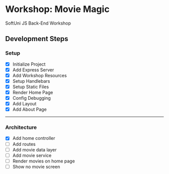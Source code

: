 # Workshop: Movie Magic
SoftUni JS Back-End Workshop

## Development Steps

### Setup
- [x] Initialize Project
- [x] Add Express Server
- [x] Add Workshop Resources
- [x] Setup Handlebars
- [x] Setup Static Files
- [x] Render Home Page
- [x] Config Debugging
- [x] Add Layout
- [x] Add About Page
---

### Architecture
- [x] Add home controller
- [ ] Add routes
- [ ] Add movie data layer
- [ ] Add movie service
- [ ] Render movies on home page
- [ ] Show no movie screen
